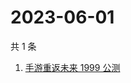 # 2023-06-01

共 1 条

<!-- BEGIN ZHIHUSEARCH -->
<!-- 最后更新时间 Thu Jun 01 2023 05:10:31 GMT+0800 (China Standard Time) -->
1. [手游重返未来 1999 公测](https://www.zhihu.com/search?q=手游重返未来%201999%20公测)
<!-- END ZHIHUSEARCH -->
